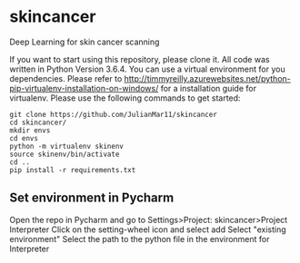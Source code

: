 # skincancer
Deep Learning for skin cancer scanning

If you want to start using this repository, please clone it. All code was written in Python Version 3.6.4. You can use a virtual environment for you dependencies. Please refer to http://timmyreilly.azurewebsites.net/python-pip-virtualenv-installation-on-windows/ for a installation guide for virtualenv.
Please use the following commands to get started:

	git clone https://github.com/JulianMar11/skincancer
    cd skincancer/
    mkdir envs
    cd envs
    python -m virtualenv skinenv
    source skinenv/bin/activate
    cd ..
    pip install -r requirements.txt


## Set environment in Pycharm
Open the repo in Pycharm and go to Settings>Project: skincancer>Project Interpreter
Click on the setting-wheel icon and select add
Select "existing environment"
Select the path to the python file in the environment for Interpreter
